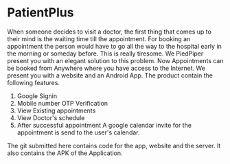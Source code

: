 # PatientPlus

When someone decides to visit a doctor, the first thing that comes up to their mind is the waiting time till the appointment. For booking an appointment the person would have to go all the way to the hospital early in the morning or someday before. This is really tiresome. We PiedPiper present you with an elegant solution to this problem. Now Appointments can be booked from Anywhere where you have access to the Internet. We present you with a website and an Android App.
The product contain the following features.
1. Google Signin
2. Mobile number OTP Verification
3. View Existing appointments
4. View Doctor's schedule
5. After successful appointment A google calendar invite for the appointment is send to the user's calendar.

The git submitted here contains code for the app, website and the server. It also contains the APK of the Application.

